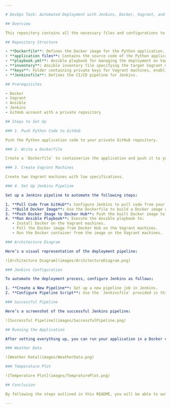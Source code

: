 ```yaml
---

# DevOps Task: Automated Deployment with Jenkins, Docker, Vagrant, and Ansible

## Overview

This repository contains all the necessary files and configurations to automate the deployment of a Python application using Jenkins, Docker, Vagrant, and Ansible. The goal is to create a seamless pipeline for building, deploying, and managing applications in a scalable manner.

## Repository Structure

- **Dockerfile**: Defines the Docker image for the Python application.
- **application files**: Contains the source code of the Python application, templates and requirements files.
- **playbook.yml**: Ansible playbook for managing the deployment on Vagrant machines.
- **inventory**: Ansible inventory file specifying the target Vagrant machines.
- **keys**: Folder containing private keys for Vagrant machines, enabling Jenkins to access them.
- **Jenkinsfile**: Defines the CI/CD pipeline for Jenkins.

## Prerequisites

- Docker
- Vagrant
- Ansible
- Jenkins
- GitHub account with a private repository

## Steps to Set Up

### 1. Push Python Code to GitHub

Push the Python application code to your private GitHub repository.

### 2. Write a Dockerfile

Create a `Dockerfile` to containerize the application and push it to your repository.

### 3. Create Vagrant Machines

Create two Vagrant machines with low specifications.

### 4. Set Up Jenkins Pipeline

Set up a Jenkins pipeline to automate the following steps:

1. **Pull Code from GitHub**: Configure Jenkins to pull code from your GitHub repository using a credentials token.
2. **Build Docker Image**: Use the Dockerfile to build a Docker image of the application.
3. **Push Docker Image to Docker Hub**: Push the built Docker image to Docker Hub.
4. **Run Ansible Playbook**: Execute the Ansible playbook to:
   - Install Docker on the Vagrant machines.
   - Pull the Docker image from Docker Hub on the Vagrant machines.
   - Run the Docker container from the image on the Vagrant machines.

### Architecture Diagram

Here’s a visual representation of the deployment pipeline:

![Architecture Diagram](images/ArchitectureDiagram.png)

### Jenkins Configuration

To automate the deployment process, configure Jenkins as follows:

1. **Create a New Pipeline**: Set up a new pipeline job in Jenkins.
2. **Configure Pipeline Script**: Use the `Jenkinsfile` provided in this repository to define the pipeline stages.

### Successful Pipeline

Here’s a screenshot of the successful Jenkins pipeline:

![Successful Pipeline](images/SuccessfulPipeline.png)

## Running the Application

After setting everything up, you can run your application in a Docker container. Here are screenshots of the application results:

### Weather Data

![Weather Data](images/WeatherData.png)

### Temperature Plot

![Temperature Plot](images/TempraturePlot.png)

## Conclusion

By following the steps outlined in this README, you will be able to automate the deployment of your Python application using Jenkins, Docker, Vagrant, and Ansible. This setup ensures a streamlined and efficient deployment process.

---
```

